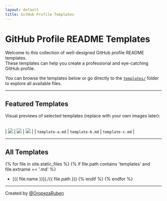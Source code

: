 ```yaml
---
layout: default
title: GitHub Profile Templates
---
```


# GitHub Profile README Templates

Welcome to this collection of well-designed GitHub profile README 
templates.  
These templates can help you create a professional and eye-catching GitHub 
profile.

You can browse the templates below or go directly to the 
[`templates/`](./templates) folder to explore all available files.

---

## Featured Templates

Visual previews of selected templates (replace with your own images 
later):

| | | |
|--|--|--|
| 
![](https://github.com/zzetao/awesome-github-profile/assets/preview1.png) 
| 
![](https://github.com/zzetao/awesome-github-profile/assets/preview2.png) 
| 
![](https://github.com/zzetao/awesome-github-profile/assets/preview3.png) 
|
| `template-a.md` | `template-b.md` | `template-c.md` |

---

## All Templates

{% for file in site.static_files %}
  {% if file.path contains 'templates' and file.extname == '.md' %}
- [{{ file.name }}](./{{ file.path }})
  {% endif %}
{% endfor %}

---

Created by [@OropezaRuben](https://github.com/OropezaRuben)
